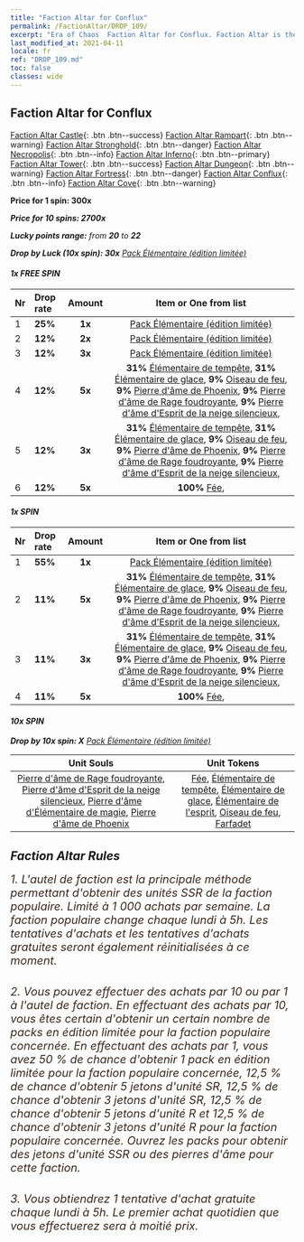 ```yaml
---
title: "Faction Altar for Conflux"
permalink: /FactionAltar/DROP_109/
excerpt: "Era of Chaos  Faction Altar for Conflux. Faction Altar is the primary method for obtaining SSR units from the popular faction. Limited to 1,000 purchases each week. The popular faction changes at 05:00 every Monday. Purchase attempts and free purchase attempts will also reset then."
last_modified_at: 2021-04-11
locale: fr
ref: "DROP_109.md"
toc: false
classes: wide
---
```


##  Faction Altar for **Conflux**

  [Faction Altar Castle](/fr/FactionAltar/DROP_101/){: .btn .btn--success} [Faction Altar Rampart](/fr/FactionAltar/DROP_102/){: .btn .btn--warning} [Faction Altar Stronghold](/fr/FactionAltar/DROP_103/){: .btn .btn--danger} [Faction Altar Necropolis](/fr/FactionAltar/DROP_104/){: .btn .btn--info} [Faction Altar Inferno](/fr/FactionAltar/DROP_105/){: .btn .btn--primary} [Faction Altar Tower](/fr/FactionAltar/DROP_106/){: .btn .btn--success} [Faction Altar Dungeon](/fr/FactionAltar/DROP_107/){: .btn .btn--warning} [Faction Altar Fortress](/fr/FactionAltar/DROP_108/){: .btn .btn--danger} [Faction Altar Conflux](/fr/FactionAltar/DROP_109/){: .btn .btn--info} [Faction Altar Cove](/fr/FactionAltar/DROP_112/){: .btn .btn--warning} 

  **Price for 1 spin: 300x** <i class="fas fa-gem"/>

  **Price for 10 spins: 2700x** <i class="fas fa-gem"/>

  **Lucky points range:** from **20** to **22**

  **Drop by Luck (10x spin): 30x** [Pack Élémentaire (édition limitée)](/fr/Items/con_2106/)

####  1x FREE SPIN 

  |    Nr    |  Drop rate  |  Amount   |   Item or One from list  |
  |:---------|:------------|:---------:|:------------------------:|
  | 1 | **25%** | **1x** | [Pack Élémentaire (édition limitée)](/fr/Items/con_2106/) |
  | 2 | **12%** | **2x** | [Pack Élémentaire (édition limitée)](/fr/Items/con_2106/) |
  | 3 | **12%** | **3x** | [Pack Élémentaire (édition limitée)](/fr/Items/con_2106/) |
  | 4 | **12%** | **5x** |  **31%** [Élémentaire de tempête](/fr/Items/unt_263/),  **31%** [Élémentaire de glace](/fr/Items/unt_264/),  **9%** [Oiseau de feu](/fr/Items/unt_268/),  **9%** [Pierre d'âme de Phoenix](/fr/Items/unt_348/),  **9%** [Pierre d'âme de Rage foudroyante](/fr/Items/unt_344/),  **9%** [Pierre d'âme d'Esprit de la neige silencieux](/fr/Items/unt_345/),  |
  | 5 | **12%** | **3x** |  **31%** [Élémentaire de tempête](/fr/Items/unt_263/),  **31%** [Élémentaire de glace](/fr/Items/unt_264/),  **9%** [Oiseau de feu](/fr/Items/unt_268/),  **9%** [Pierre d'âme de Phoenix](/fr/Items/unt_348/),  **9%** [Pierre d'âme de Rage foudroyante](/fr/Items/unt_344/),  **9%** [Pierre d'âme d'Esprit de la neige silencieux](/fr/Items/unt_345/),  |
  | 6 | **12%** | **5x** |  **100%** [Fée](/fr/Items/unt_262/),  |


####  1x SPIN 

  |    Nr    |  Drop rate  |  Amount   |   Item or One from list  |
  |:---------|:------------|:---------:|:------------------------:|
  | 1 | **55%** | **1x** | [Pack Élémentaire (édition limitée)](/fr/Items/con_2106/) |
  | 2 | **11%** | **5x** |  **31%** [Élémentaire de tempête](/fr/Items/unt_263/),  **31%** [Élémentaire de glace](/fr/Items/unt_264/),  **9%** [Oiseau de feu](/fr/Items/unt_268/),  **9%** [Pierre d'âme de Phoenix](/fr/Items/unt_348/),  **9%** [Pierre d'âme de Rage foudroyante](/fr/Items/unt_344/),  **9%** [Pierre d'âme d'Esprit de la neige silencieux](/fr/Items/unt_345/),  |
  | 3 | **11%** | **3x** |  **31%** [Élémentaire de tempête](/fr/Items/unt_263/),  **31%** [Élémentaire de glace](/fr/Items/unt_264/),  **9%** [Oiseau de feu](/fr/Items/unt_268/),  **9%** [Pierre d'âme de Phoenix](/fr/Items/unt_348/),  **9%** [Pierre d'âme de Rage foudroyante](/fr/Items/unt_344/),  **9%** [Pierre d'âme d'Esprit de la neige silencieux](/fr/Items/unt_345/),  |
  | 4 | **11%** | **5x** |  **100%** [Fée](/fr/Items/unt_262/),  |


####  10x SPIN 

  **Drop by 10x spin: X** [Pack Élémentaire (édition limitée)](/fr/Items/con_2106/)

  |    Unit Souls    |  Unit Tokens  |
  |:----------------:|:-------------:|
  | [Pierre d'âme de Rage foudroyante](/fr/Items/unt_344/), [Pierre d'âme d'Esprit de la neige silencieux](/fr/Items/unt_345/), [Pierre d'âme d'Élémentaire de magie](/fr/Items/unt_347/), [Pierre d'âme de Phoenix](/fr/Items/unt_348/) | [Fée](/fr/Items/unt_262/), [Élémentaire de tempête](/fr/Items/unt_263/), [Élémentaire de glace](/fr/Items/unt_264/), [Élémentaire de l'esprit](/fr/Items/unt_267/), [Oiseau de feu](/fr/Items/unt_268/), [Farfadet](/fr/Items/unt_270/) |



## Faction Altar Rules

  <span style="color: #3c2a1e;font-size:20px">1. L'autel de faction est la principale méthode permettant d'obtenir des unités SSR de la faction populaire. Limité à 1 000 achats par semaine. La faction populaire change chaque lundi à 5h. Les tentatives d'achats et les tentatives d'achats gratuites seront également réinitialisées à ce moment. </span><br/>

<br/>  <span style="color: #3c2a1e;font-size:20px">2. Vous pouvez effectuer des achats par 10 ou par 1 à l'autel de faction. En effectuant des achats par 10, vous êtes certain d'obtenir un certain nombre de packs en édition limitée pour la faction populaire concernée. En effectuant des achats par 1, vous avez 50 % de chance d'obtenir 1 pack en édition limitée pour la faction populaire concernée, 12,5 % de chance d'obtenir 5 jetons d'unité SR, 12,5 % de chance d'obtenir 3 jetons d'unité SR, 12,5 % de chance d'obtenir 5 jetons d'unité R et 12,5 % de chance d'obtenir 3 jetons d'unité R pour la faction populaire concernée. Ouvrez les packs pour obtenir des jetons d'unité SSR ou des pierres d'âme pour cette faction.</span><br/>

<br/>  <span style="color: #3c2a1e;font-size:20px">3. Vous obtiendrez 1 tentative d'achat gratuite chaque lundi à 5h. Le premier achat quotidien que vous effectuerez sera à moitié prix.</span><br/>

<br/>